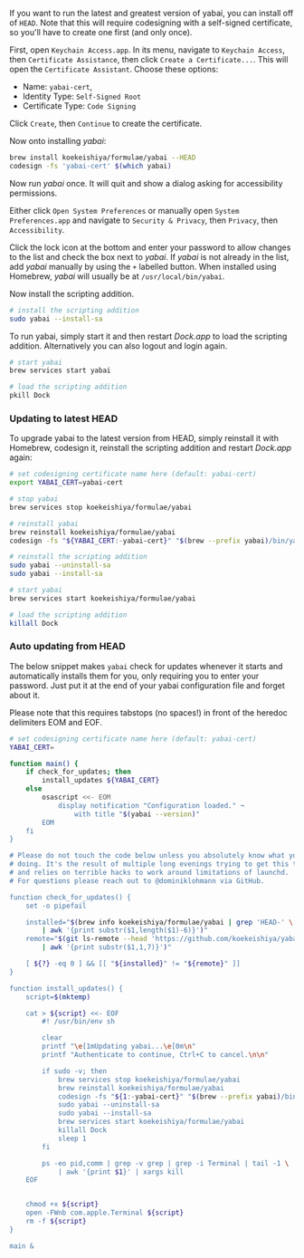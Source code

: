 If you want to run the latest and greatest version of yabai, you can install off of `HEAD`. Note that this will require codesigning with a self-signed certificate, so you'll have to create one first (and only once).

First, open `Keychain Access.app`. In its menu, navigate to `Keychain Access`, then `Certificate Assistance`, then click `Create a Certificate...`. This will open the `Certificate Assistant`. Choose these options:

- Name: `yabai-cert`,
- Identity Type: `Self-Signed Root`
- Certificate Type: `Code Signing`

Click `Create`, then `Continue` to create the certificate.

Now onto installing *yabai*:

```sh
brew install koekeishiya/formulae/yabai --HEAD
codesign -fs 'yabai-cert' $(which yabai)
```

Now run *yabai* once. It will quit and show a dialog asking for accessibility permissions.

Either click `Open System Preferences` or manually open `System Preferences.app` and navigate to `Security & Privacy`, then `Privacy`, then `Accessibility`.

Click the lock icon at the bottom and enter your password to allow changes to the list and check the box next to *yabai*. If *yabai* is not already in the list, add *yabai* manually by using the `+` labelled button. When installed using Homebrew, *yabai* will usually be at `/usr/local/bin/yabai`.

Now install the scripting addition.

```sh
# install the scripting addition
sudo yabai --install-sa
```

To run yabai, simply start it and then restart *Dock.app* to load the scripting addition. Alternatively you can also logout and login again.

```sh
# start yabai
brew services start yabai

# load the scripting addition
pkill Dock
```

### Updating to latest HEAD

To upgrade yabai to the latest version from HEAD, simply reinstall it with Homebrew, codesign it, reinstall the scripting addition and restart *Dock.app* again:

```sh
# set codesigning certificate name here (default: yabai-cert)
export YABAI_CERT=yabai-cert

# stop yabai
brew services stop koekeishiya/formulae/yabai

# reinstall yabai
brew reinstall koekeishiya/formulae/yabai
codesign -fs "${YABAI_CERT:-yabai-cert}" "$(brew --prefix yabai)/bin/yabai"

# reinstall the scripting addition
sudo yabai --uninstall-sa
sudo yabai --install-sa

# start yabai
brew services start koekeishiya/formulae/yabai

# load the scripting addition
killall Dock
```

### Auto updating from HEAD

The below snippet makes `yabai` check for updates whenever it starts and automatically installs them for you, only requiring you to enter your password. Just put it at the end of your yabai configuration file and forget about it.

Please note that this requires tabstops (no spaces!) in front of the heredoc delimiters EOM and EOF.

```sh
# set codesigning certificate name here (default: yabai-cert)
YABAI_CERT=

function main() {
    if check_for_updates; then
        install_updates ${YABAI_CERT}
    else
        osascript <<- EOM
            display notification "Configuration loaded." ¬
                with title "$(yabai --version)"
        EOM
    fi
}

# Please do not touch the code below unless you absolutely know what you are
# doing. It's the result of multiple long evenings trying to get this to work
# and relies on terrible hacks to work around limitations of launchd.
# For questions please reach out to @dominiklohmann via GitHub.

function check_for_updates() {
    set -o pipefail

    installed="$(brew info koekeishiya/formulae/yabai | grep 'HEAD-' \
        | awk '{print substr($1,length($1)-6)}')"
    remote="$(git ls-remote --head 'https://github.com/koekeishiya/yabai.git' \
        | awk '{print substr($1,1,7)}')"

    [ ${?} -eq 0 ] && [[ "${installed}" != "${remote}" ]]
}

function install_updates() {
    script=$(mktemp)

    cat > ${script} <<- EOF
        #! /usr/bin/env sh

        clear
        printf "\e[1mUpdating yabai...\e[0m\n"
        printf "Authenticate to continue, Ctrl+C to cancel.\n\n"

        if sudo -v; then
            brew services stop koekeishiya/formulae/yabai
            brew reinstall koekeishiya/formulae/yabai
            codesign -fs "${1:-yabai-cert}" "$(brew --prefix yabai)/bin/yabai"
            sudo yabai --uninstall-sa
            sudo yabai --install-sa
            brew services start koekeishiya/formulae/yabai
            killall Dock
            sleep 1
        fi

        ps -eo pid,comm | grep -v grep | grep -i Terminal | tail -1 \
            | awk '{print $1}' | xargs kill
    EOF


    chmod +x ${script}
    open -FWnb com.apple.Terminal ${script}
    rm -f ${script}
}

main &
```